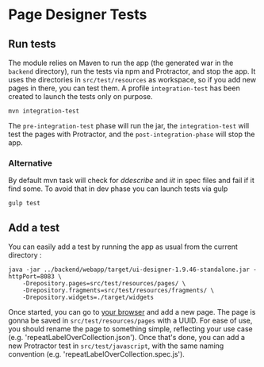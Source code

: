 # Page Designer Tests

## Run tests

The module relies on Maven to run the app (the generated war in the `backend` directory), run the tests via npm and Protractor, and stop the app.
It uses the directories in `src/test/resources` as workspace, so if you add new pages in there, you can test them.
A profile `integration-test` has been created to launch the tests only on purpose.

    mvn integration-test
    
The `pre-integration-test` phase will run the jar, the `integration-test` will test the pages with Protractor, and the `post-integration-phase` will stop the app.

### Alternative
By default mvn task will check for _ddescribe_ and _iit_ in spec files and fail if it find some. To avoid that in dev phase you can launch tests via gulp

    gulp test

## Add a test

You can easily add a test by running the app as usual from the current directory : 
 
    java -jar ../backend/webapp/target/ui-designer-1.9.46-standalone.jar -httpPort=8083 \
        -Drepository.pages=src/test/resources/pages/ \
        -Drepository.fragments=src/test/resources/fragments/ \
        -Drepository.widgets=./target/widgets 
    
Once started, you can go to [your browser](http://localhost:8083/designer/) and add a new page.
The page is gonna be saved in `src/test/resources/pages` with a UUID. 
For ease of use, you should rename the page to something simple, reflecting your use case (e.g. 'repeatLabelOverCollection.json').
Once that's done, you can add a new Protractor test in `src/test/javascript`, with the same naming convention (e.g. 'repeatLabelOverCollection.spec.js').

